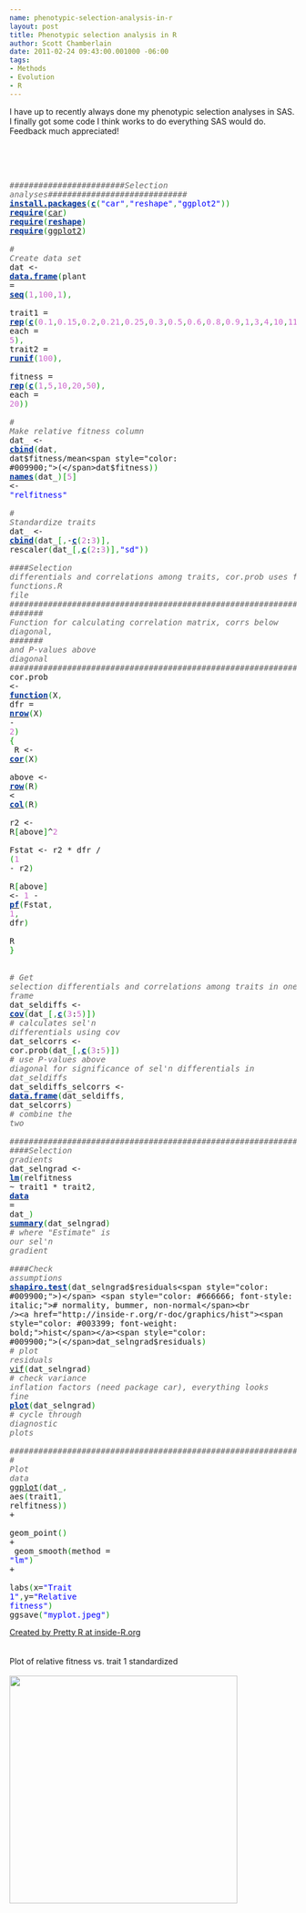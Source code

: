 ```yaml
--- 
name: phenotypic-selection-analysis-in-r
layout: post
title: Phenotypic selection analysis in R
author: Scott Chamberlain
date: 2011-02-24 09:43:00.001000 -06:00
tags: 
- Methods
- Evolution
- R
---
```

I have up to recently always done my phenotypic selection analyses in SAS. I finally got some code I think works to do everything SAS would do. Feedback much appreciated!<br /><br /><br /><br /><div style="overflow: auto;"><div class="geshifilter"><pre class="r geshifilter-R" style="font-family: monospace;"><span style="color: #666666; font-style: italic;">########################Selection analyses#############################</span><br /><a href="http://inside-r.org/r-doc/utils/install.packages"><span style="color: #003399; font-weight: bold;">install.packages</span></a><span style="color: #009900;">(</span><a href="http://inside-r.org/r-doc/base/c"><span style="color: #003399; font-weight: bold;">c</span></a><span style="color: #009900;">(</span><span style="color: blue;">"car"</span><span style="color: #339933;">,</span><span style="color: blue;">"reshape"</span><span style="color: #339933;">,</span><span style="color: blue;">"ggplot2"</span><span style="color: #009900;">)</span><span style="color: #009900;">)</span><br /><a href="http://inside-r.org/r-doc/base/require"><span style="color: #003399; font-weight: bold;">require</span></a><span style="color: #009900;">(</span><a href="http://inside-r.org/packages/cran/car">car</a><span style="color: #009900;">)</span><br /><a href="http://inside-r.org/r-doc/base/require"><span style="color: #003399; font-weight: bold;">require</span></a><span style="color: #009900;">(</span><a href="http://inside-r.org/r-doc/stats/reshape"><span style="color: #003399; font-weight: bold;">reshape</span></a><span style="color: #009900;">)</span><br /><a href="http://inside-r.org/r-doc/base/require"><span style="color: #003399; font-weight: bold;">require</span></a><span style="color: #009900;">(</span><a href="http://inside-r.org/packages/cran/ggplot2">ggplot2</a><span style="color: #009900;">)</span><br />&nbsp;<br /><span style="color: #666666; font-style: italic;"># Create data set</span><br />dat &lt;- <a href="http://inside-r.org/r-doc/base/data.frame"><span style="color: #003399; font-weight: bold;">data.frame</span></a><span style="color: #009900;">(</span>plant = <a href="http://inside-r.org/r-doc/base/seq"><span style="color: #003399; font-weight: bold;">seq</span></a><span style="color: #009900;">(</span><span style="color: #cc66cc;">1</span><span style="color: #339933;">,</span><span style="color: #cc66cc;">100</span><span style="color: #339933;">,</span><span style="color: #cc66cc;">1</span><span style="color: #009900;">)</span><span style="color: #339933;">,</span><br /> trait1 = <a href="http://inside-r.org/r-doc/base/rep"><span style="color: #003399; font-weight: bold;">rep</span></a><span style="color: #009900;">(</span><a href="http://inside-r.org/r-doc/base/c"><span style="color: #003399; font-weight: bold;">c</span></a><span style="color: #009900;">(</span><span style="color: #cc66cc;">0.1</span><span style="color: #339933;">,</span><span style="color: #cc66cc;">0.15</span><span style="color: #339933;">,</span><span style="color: #cc66cc;">0.2</span><span style="color: #339933;">,</span><span style="color: #cc66cc;">0.21</span><span style="color: #339933;">,</span><span style="color: #cc66cc;">0.25</span><span style="color: #339933;">,</span><span style="color: #cc66cc;">0.3</span><span style="color: #339933;">,</span><span style="color: #cc66cc;">0.5</span><span style="color: #339933;">,</span><span style="color: #cc66cc;">0.6</span><span style="color: #339933;">,</span><span style="color: #cc66cc;">0.8</span><span style="color: #339933;">,</span><span style="color: #cc66cc;">0.9</span><span style="color: #339933;">,</span><span style="color: #cc66cc;">1</span><span style="color: #339933;">,</span><span style="color: #cc66cc;">3</span><span style="color: #339933;">,</span><span style="color: #cc66cc;">4</span><span style="color: #339933;">,</span><span style="color: #cc66cc;">10</span><span style="color: #339933;">,</span><span style="color: #cc66cc;">11</span><span style="color: #339933;">,</span><span style="color: #cc66cc;">12</span><span style="color: #339933;">,</span><span style="color: #cc66cc;">13</span><span style="color: #339933;">,</span><span style="color: #cc66cc;">14</span><span style="color: #339933;">,</span><span style="color: #cc66cc;">15</span><span style="color: #339933;">,</span><span style="color: #cc66cc;">16</span><span style="color: #009900;">)</span><span style="color: #339933;">,</span> each = <span style="color: #cc66cc;">5</span><span style="color: #009900;">)</span><span style="color: #339933;">,</span> trait2 = <a href="http://inside-r.org/r-doc/stats/runif"><span style="color: #003399; font-weight: bold;">runif</span></a><span style="color: #009900;">(</span><span style="color: #cc66cc;">100</span><span style="color: #009900;">)</span><span style="color: #339933;">,</span><br /> fitness = <a href="http://inside-r.org/r-doc/base/rep"><span style="color: #003399; font-weight: bold;">rep</span></a><span style="color: #009900;">(</span><a href="http://inside-r.org/r-doc/base/c"><span style="color: #003399; font-weight: bold;">c</span></a><span style="color: #009900;">(</span><span style="color: #cc66cc;">1</span><span style="color: #339933;">,</span><span style="color: #cc66cc;">5</span><span style="color: #339933;">,</span><span style="color: #cc66cc;">10</span><span style="color: #339933;">,</span><span style="color: #cc66cc;">20</span><span style="color: #339933;">,</span><span style="color: #cc66cc;">50</span><span style="color: #009900;">)</span><span style="color: #339933;">,</span> each = <span style="color: #cc66cc;">20</span><span style="color: #009900;">)</span><span style="color: #009900;">)</span><br />&nbsp;<br /><span style="color: #666666; font-style: italic;"># Make relative fitness column</span><br />dat_ &lt;- <a href="http://inside-r.org/r-doc/base/cbind"><span style="color: #003399; font-weight: bold;">cbind</span></a><span style="color: #009900;">(</span>dat<span style="color: #339933;">,</span> dat$fitness/mean<span style="color: #009900;">(</span>dat$fitness<span style="color: #009900;">)</span><span style="color: #009900;">)</span><br /><a href="http://inside-r.org/r-doc/base/names"><span style="color: #003399; font-weight: bold;">names</span></a><span style="color: #009900;">(</span>dat_<span style="color: #009900;">)</span><span style="color: #009900;">[</span><span style="color: #cc66cc;">5</span><span style="color: #009900;">]</span> &lt;- <span style="color: blue;">"relfitness"</span><br />&nbsp;<br /><span style="color: #666666; font-style: italic;"># Standardize traits</span><br />dat_ &lt;- <a href="http://inside-r.org/r-doc/base/cbind"><span style="color: #003399; font-weight: bold;">cbind</span></a><span style="color: #009900;">(</span>dat_<span style="color: #009900;">[</span><span style="color: #339933;">,</span>-<a href="http://inside-r.org/r-doc/base/c"><span style="color: #003399; font-weight: bold;">c</span></a><span style="color: #009900;">(</span><span style="color: #cc66cc;">2</span>:<span style="color: #cc66cc;">3</span><span style="color: #009900;">)</span><span style="color: #009900;">]</span><span style="color: #339933;">,</span> rescaler<span style="color: #009900;">(</span>dat_<span style="color: #009900;">[</span><span style="color: #339933;">,</span><a href="http://inside-r.org/r-doc/base/c"><span style="color: #003399; font-weight: bold;">c</span></a><span style="color: #009900;">(</span><span style="color: #cc66cc;">2</span>:<span style="color: #cc66cc;">3</span><span style="color: #009900;">)</span><span style="color: #009900;">]</span><span style="color: #339933;">,</span><span style="color: blue;">"sd"</span><span style="color: #009900;">)</span><span style="color: #009900;">)</span><br />&nbsp;<br /><span style="color: #666666; font-style: italic;">####Selection differentials and correlations among traits, cor.prob uses function in functions.R file</span><br /><span style="color: #666666; font-style: italic;">############################################################################</span><br /><span style="color: #666666; font-style: italic;">####### Function for calculating correlation matrix, corrs below diagonal,</span><br /><span style="color: #666666; font-style: italic;">####### and P-values above diagonal</span><br /><span style="color: #666666; font-style: italic;">############################################################################</span><br />cor.prob &lt;- <a href="http://inside-r.org/r-doc/base/function"><span style="color: #003399; font-weight: bold;">function</span></a><span style="color: #009900;">(</span>X<span style="color: #339933;">,</span> dfr = <a href="http://inside-r.org/r-doc/base/nrow"><span style="color: #003399; font-weight: bold;">nrow</span></a><span style="color: #009900;">(</span>X<span style="color: #009900;">)</span> - <span style="color: #cc66cc;">2</span><span style="color: #009900;">)</span> <span style="color: #009900;">{</span><br />         R &lt;- <a href="http://inside-r.org/r-doc/stats/cor"><span style="color: #003399; font-weight: bold;">cor</span></a><span style="color: #009900;">(</span>X<span style="color: #009900;">)</span><br />         above &lt;- <a href="http://inside-r.org/r-doc/base/row"><span style="color: #003399; font-weight: bold;">row</span></a><span style="color: #009900;">(</span>R<span style="color: #009900;">)</span> &lt; <a href="http://inside-r.org/r-doc/base/col"><span style="color: #003399; font-weight: bold;">col</span></a><span style="color: #009900;">(</span>R<span style="color: #009900;">)</span><br />         r2 &lt;- R<span style="color: #009900;">[</span>above<span style="color: #009900;">]</span>^<span style="color: #cc66cc;">2</span><br />         Fstat &lt;- r2 * dfr / <span style="color: #009900;">(</span><span style="color: #cc66cc;">1</span> - r2<span style="color: #009900;">)</span><br />         R<span style="color: #009900;">[</span>above<span style="color: #009900;">]</span> &lt;- <span style="color: #cc66cc;">1</span> - <a href="http://inside-r.org/r-doc/stats/pf"><span style="color: #003399; font-weight: bold;">pf</span></a><span style="color: #009900;">(</span>Fstat<span style="color: #339933;">,</span> <span style="color: #cc66cc;">1</span><span style="color: #339933;">,</span> dfr<span style="color: #009900;">)</span><br />         R<br /><span style="color: #009900;">}</span> <br />&nbsp;<br /><span style="color: #666666; font-style: italic;"># Get selection differentials and correlations among traits in one data frame</span><br />dat_seldiffs &lt;- <a href="http://inside-r.org/r-doc/stats/cov"><span style="color: #003399; font-weight: bold;">cov</span></a><span style="color: #009900;">(</span>dat_<span style="color: #009900;">[</span><span style="color: #339933;">,</span><a href="http://inside-r.org/r-doc/base/c"><span style="color: #003399; font-weight: bold;">c</span></a><span style="color: #009900;">(</span><span style="color: #cc66cc;">3</span>:<span style="color: #cc66cc;">5</span><span style="color: #009900;">)</span><span style="color: #009900;">]</span><span style="color: #009900;">)</span> <span style="color: #666666; font-style: italic;"># calculates sel'n differentials using cov</span><br />dat_selcorrs &lt;- cor.prob<span style="color: #009900;">(</span>dat_<span style="color: #009900;">[</span><span style="color: #339933;">,</span><a href="http://inside-r.org/r-doc/base/c"><span style="color: #003399; font-weight: bold;">c</span></a><span style="color: #009900;">(</span><span style="color: #cc66cc;">3</span>:<span style="color: #cc66cc;">5</span><span style="color: #009900;">)</span><span style="color: #009900;">]</span><span style="color: #009900;">)</span> <span style="color: #666666; font-style: italic;"># use P-values above diagonal for significance of sel'n differentials in dat_seldiffs</span><br />dat_seldiffs_selcorrs &lt;- <a href="http://inside-r.org/r-doc/base/data.frame"><span style="color: #003399; font-weight: bold;">data.frame</span></a><span style="color: #009900;">(</span>dat_seldiffs<span style="color: #339933;">,</span> dat_selcorrs<span style="color: #009900;">)</span> <span style="color: #666666; font-style: italic;"># combine the two</span><br />&nbsp;<br /><span style="color: #666666; font-style: italic;">##########################################################################</span><br /><span style="color: #666666; font-style: italic;">####Selection gradients</span><br />dat_selngrad &lt;- <a href="http://inside-r.org/r-doc/stats/lm"><span style="color: #003399; font-weight: bold;">lm</span></a><span style="color: #009900;">(</span>relfitness ~ trait1 * trait2<span style="color: #339933;">,</span> <a href="http://inside-r.org/r-doc/utils/data"><span style="color: #003399; font-weight: bold;">data</span></a> = dat_<span style="color: #009900;">)</span><br /><a href="http://inside-r.org/r-doc/base/summary"><span style="color: #003399; font-weight: bold;">summary</span></a><span style="color: #009900;">(</span>dat_selngrad<span style="color: #009900;">)</span> <span style="color: #666666; font-style: italic;"># where "Estimate" is our sel'n gradient</span><br />&nbsp;<br /><span style="color: #666666; font-style: italic;">####Check assumptions</span><br /><a href="http://inside-r.org/r-doc/stats/shapiro.test"><span style="color: #003399; font-weight: bold;">shapiro.test</span></a><span style="color: #009900;">(</span>dat_selngrad$residuals<span style="color: #009900;">)</span> <span style="color: #666666; font-style: italic;"># normality, bummer, non-normal</span><br /><a href="http://inside-r.org/r-doc/graphics/hist"><span style="color: #003399; font-weight: bold;">hist</span></a><span style="color: #009900;">(</span>dat_selngrad$residuals<span style="color: #009900;">)</span> <span style="color: #666666; font-style: italic;"># plot residuals</span><br /><a href="http://inside-r.org/packages/cran/VIF">vif</a><span style="color: #009900;">(</span>dat_selngrad<span style="color: #009900;">)</span> <span style="color: #666666; font-style: italic;"># check variance inflation factors (need package car), everything looks fine</span><br /><a href="http://inside-r.org/r-doc/graphics/plot"><span style="color: #003399; font-weight: bold;">plot</span></a><span style="color: #009900;">(</span>dat_selngrad<span style="color: #009900;">)</span> <span style="color: #666666; font-style: italic;"># cycle through diagnostic plots</span><br />&nbsp;<br /><span style="color: #666666; font-style: italic;">############################################################################</span><br /><span style="color: #666666; font-style: italic;"># Plot data</span><br /><a href="http://inside-r.org/packages/cran/ggplot">ggplot</a><span style="color: #009900;">(</span>dat_<span style="color: #339933;">,</span> aes<span style="color: #009900;">(</span>trait1<span style="color: #339933;">,</span> relfitness<span style="color: #009900;">)</span><span style="color: #009900;">)</span> +<br /> geom_point<span style="color: #009900;">(</span><span style="color: #009900;">)</span> +<br /> geom_smooth<span style="color: #009900;">(</span>method = <span style="color: blue;">"lm"</span><span style="color: #009900;">)</span> +<br /> labs<span style="color: #009900;">(</span>x=<span style="color: blue;">"Trait 1"</span><span style="color: #339933;">,</span>y=<span style="color: blue;">"Relative fitness"</span><span style="color: #009900;">)</span><br />ggsave<span style="color: #009900;">(</span><span style="color: blue;">"myplot.jpeg"</span><span style="color: #009900;">)</span></pre></div></div><a href="http://www.inside-r.org/pretty-r" title="Created by Pretty R at inside-R.org">Created by Pretty R at inside-R.org</a><br /><br /><br />Plot of relative fitness vs. trait 1 standardized<br /><br /><div class="separator" style="clear: both; text-align: center;"><a href="http://2.bp.blogspot.com/-OVQl92LOmZY/TWZ8RW9lHlI/AAAAAAAAEaQ/MGB39Lyghig/s1600/myplot.jpeg" imageanchor="1" style="clear: left; float: left; margin-bottom: 1em; margin-right: 1em;"><img border="0" height="400" src="http://2.bp.blogspot.com/-OVQl92LOmZY/TWZ8RW9lHlI/AAAAAAAAEaQ/MGB39Lyghig/s400/myplot.jpeg" width="400" /></a></div>
